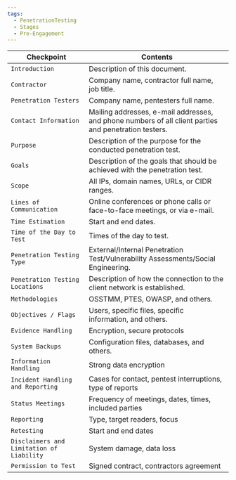 ```yaml
---
tags:
  - PenetrationTesting
  - Stages
  - Pre-Engagement
---
```


| **Checkpoint**                            | **Contents**                                                                                          |
| ----------------------------------------- | ----------------------------------------------------------------------------------------------------- |
| `Introduction`                            | Description of this document.                                                                         |
| `Contractor`                              | Company name, contractor full name, job title.                                                        |
| `Penetration Testers`                     | Company name, pentesters full name.                                                                   |
| `Contact Information`                     | Mailing addresses, e-mail addresses, and phone numbers of all client parties and penetration testers. |
| `Purpose`                                 | Description of the purpose for the conducted penetration test.                                        |
| `Goals`                                   | Description of the goals that should be achieved with the penetration test.                           |
| `Scope`                                   | All IPs, domain names, URLs, or CIDR ranges.                                                          |
| `Lines of Communication`                  | Online conferences or phone calls or face-to-face meetings, or via e-mail.                            |
| `Time Estimation`                         | Start and end dates.                                                                                  |
| `Time of the Day to Test`                 | Times of the day to test.                                                                             |
| `Penetration Testing Type`                | External/Internal Penetration Test/Vulnerability Assessments/Social Engineering.                      |
| `Penetration Testing Locations`           | Description of how the connection to the client network is established.                               |
| `Methodologies`                           | OSSTMM, PTES, OWASP, and others.                                                                      |
| `Objectives / Flags`                      | Users, specific files, specific information, and others.                                              |
| `Evidence Handling`                       | Encryption, secure protocols                                                                          |
| `System Backups`                          | Configuration files, databases, and others.                                                           |
| `Information Handling`                    | Strong data encryption                                                                                |
| `Incident Handling and Reporting`         | Cases for contact, pentest interruptions, type of reports                                             |
| `Status Meetings`                         | Frequency of meetings, dates, times, included parties                                                 |
| `Reporting`                               | Type, target readers, focus                                                                           |
| `Retesting`                               | Start and end dates                                                                                   |
| `Disclaimers and Limitation of Liability` | System damage, data loss                                                                              |
| `Permission to Test`                      | Signed contract, contractors agreement                                                                |

